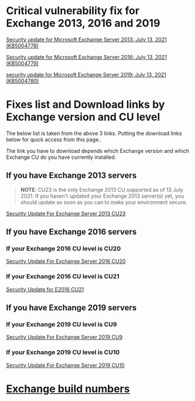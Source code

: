 # Critical vulnerability fix for Exchange 2013, 2016 and 2019

[Security update for Microsoft Exchange Server 2013: July 13, 2021 (KB5004778)](https://support.microsoft.com/en-us/topic/description-of-the-security-update-for-microsoft-exchange-server-2013-july-13-2021-kb5004778-f532100d-a9c1-4f2c-bc36-baec95881011)

[Security update for Microsoft Exchange Server 2016: July 13, 2021 (KB5004779)](https://support.microsoft.com/en-us/topic/description-of-the-security-update-for-microsoft-exchange-server-2016-july-13-2021-kb5004779-81e40da3-60db-4c09-bf11-b8c1e0c1b77d)

[security update for Microsoft Exchange Server 2019: July 13, 2021 (KB5004780)](https://support.microsoft.com/en-us/topic/description-of-the-security-update-for-microsoft-exchange-server-2019-july-13-2021-kb5004780-fc5b3fa1-1f7a-47b0-8014-699257256bb5)

# Fixes list and Download links by Exchange version and CU level

The below list is taken from the above 3 links. Putting the download links below for quick access from this page..

The link you have to download depends which Exchange version and which Exchange CU do you have currently installed.

## If you have Exchange 2013 servers

> **NOTE**: CU23 is the only Exchange 2013 CU supported as of 13 July 2021. If you haven't updated your Exchange 2013 server(s) yet, you should update as soon as you can to make your environment secure.

[Security Update For Exchange Server 2013 CU23](https://www.microsoft.com/en-us/download/details.aspx?id=103312)

## If you have Exchange 2016 servers

### If your Exchange 2016 CU level is CU20

[Security Update For Exchange Server 2016 CU20](https://www.microsoft.com/en-us/download/details.aspx?id=103310)

### If your Exchange 2016 CU level is CU21

[Security Update for E2016 CU21](https://www.microsoft.com/en-us/download/details.aspx?id=103311)

## If you have Exchange 2019 servers

### If your Exchange 2019 CU level is CU9

[Security Update For Exchange Server 2019 CU9](https://www.microsoft.com/en-us/download/details.aspx?id=103308)

### If your Exchange 2019 CU level is CU10

[Security Update For Exchange Server 2019 CU10](https://www.microsoft.com/en-us/download/details.aspx?id=103309)


# [Exchange build numbers](https://docs.microsoft.com/en-us/exchange/new-features/build-numbers-and-release-dates?view=exchserver-2019)
